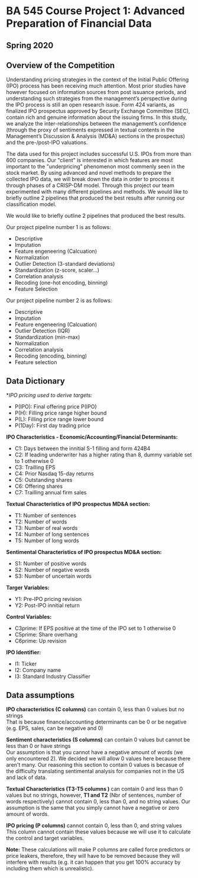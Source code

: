# BA 545 Course Project 1: Advanced Preparation of Financial Data
## Spring 2020

## Overview of the Competition

Understanding pricing strategies in the context of the Initial Public Offering (IPO) process has been receiving much attention. Most prior studies have however focused on information sources from post issuance periods, and understanding such strategies from the management’s perspective during the IPO process is still an open research issue. Form 424 variants, as finalized IPO prospectus approved by Security Exchange Committee (SEC), contain rich and genuine information about the issuing firms. In this study, we analyze the inter-relationships between the management’s confidence (through the proxy of sentiments expressed in textual contents in the Management’s Discussion & Analysis (MD&A) sections in the prospectus) and the pre-/post-IPO valuations.

The data used for this project includes successful U.S. IPOs from more than 600 companies. Our "client" is interested in which features are most important to the "underpricing" phenomenon most commenly seen in the stock market. By using advanced and novel methods to prepare the collected IPO data, we will break down the data in order to process it through phases of a CRISP-DM model. Through this project our team experimented with many different pipelines and methods. We would like to briefly outline 2 pipelines that produced the best results after running our classification model. 

We would like to briefly outline 2 pipelines that produced the best results. 

Our project pipeline number 1 is as follows:
- Descriptive
- Imputation
- Feature engeneering (Calcuation)
- Normalization  
- Outlier Detection (3-standard deviations)
- Standardization (z-score, scaler...)
- Correlation analysis
- Recoding (one-hot encoding, binning)
- Feature Selection

Our project pipeline number 2 is as follows:
- Descriptive
- Imputation
- Feature engeneering (Calcuation)
- Outlier Detection (IQR)
- Standardization (min-max)
- Normalization
- Correlation analysis 
- Recoding (encoding, binning)
- Feature selection

## Data Dictionary 
**IPO pricing used to derive targets:*
- P(IPO): Final offering price P(IPO)
- P(H): Filling price range higher bound 
- P(L): Filling price range lower bound 
- P(1Day): First day trading price 

**IPO Characteristics - Economic/Accounting/Financial Determinants:**
- C1: Days between the innitial S-1 filling and form 424B4 
- C2: If leading underwriter has a higher rating than 8, dummy variable set to 1 otherwise 0
- C3: Trailling EPS
- C4: Prior Nasdaq 15-day returns 
- C5: Outstanding shares 
- C6: Offering shares
- C7: Trailling annual firm sales 

**Textual Characteristics of IPO prospectus MD&A section:**
- T1: Number of sentences 
- T2: Number of words
- T3: Number of real words
- T4: Number of long sentences 
- T5: Number of long words

**Sentimental Characteristics of IPO prospectus MD&A section:**
- S1: Number of positive words
- S2: Number of negative words
- S3: Number of uncertain words

**Targer Variables:**
- Y1: Pre-IPO pricing revision
- Y2: Post-IPO innitial return

**Control Variables:**
- C3prime: If EPS positive at the time of the IPO set to 1 otherwise 0
- C5prime: Share overhang
- C6prime: Up revision

**IPO Identifier:**
- I1: Ticker
- I2: Company name
- I3: Standard Industry Classifier 

## Data assumptions

**IPO characteristics (C columns)** can contain 0, less than 0 values but no strings<br>
That is because finance/accounting determinants can be 0 or be negative (e.g. EPS, sales, can be negative and 0)<br>

**Sentiment characteristics (S columns)** can contain 0 values but cannot be less than 0 or have strings<br>
Our assumption is that you cannot have a negative amount of words (we only encountered 2). We decided we will allow 0 values here because there aren't many. Our reasoning this section to contain 0 values is becasue of the difficulty translating sentimental analysis for companies not in the US and lack of data. <br>

**Textual Characteristics (T3-T5 columns )** can contain 0 and less than 0 values but no strings, however, **T1 and T2** (Nbr of sentences, number of words respectively) cannot contain 0, less than 0, and no string values. Our assumption is the same that you simply cannot have a negative or zero amount of words. <br>

**IPO pricing (P columns)** cannot contain 0, less than 0, and string values <br>
This column cannot contain these values because we will use it to calculate the control and target variables. <br>
    
**Note:** These calculations will make P columns are called force predictors or price leakers, therefore, they will have to be removed because they will interfere with results (e.g. it can happen that you get 100% accuracy by including them which is unrealistic). 
